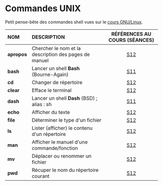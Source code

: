 # Commandes UNIX

Petit pense-bête des commandes shell vues sur le [cours GNU/Linux](https://www.youtube.com/playlist?list=PLrSOXFDHBtfHKxuz6NySItyf4iSEcTw97).<br>

|NOM|DESCRIPTION|RÉFÉRENCES AU COURS (SÉANCES)|
|:--|:--|:--:|
|**apropos**|Chercher le nom et la description des pages de manuel|[S12](https://www.youtube.com/watch?v=9xpItgaWVso)|
|**bash**|Lancer un shell **Bash** (Bourne-Again)|[S11](https://www.youtube.com/watch?v=DQeBbPsGoHY)|
|**cd**|Changer de répertoire|[S12](https://www.youtube.com/watch?v=9xpItgaWVso)|
|**clear**|Efface le terminal|[S12](https://www.youtube.com/watch?v=9xpItgaWVso)|
|**dash**|Lancer un shell **Dash** (BSD) ; alias : sh|[S11](https://www.youtube.com/watch?v=DQeBbPsGoHY)|
|**echo**|Afficher du texte|[S12](https://www.youtube.com/watch?v=9xpItgaWVso)|
|**file**|Déterminer le type d'un fichier|[S12](https://www.youtube.com/watch?v=9xpItgaWVso)|
|**ls**|Lister (afficher) le contenu d'un répertoire|[S12](https://www.youtube.com/watch?v=9xpItgaWVso)|
|**man**|Afficher le manuel d'une commande/fonction|[S12](https://www.youtube.com/watch?v=9xpItgaWVso)|
|**mv**|Déplacer ou renommer un fichier|[S12](https://www.youtube.com/watch?v=9xpItgaWVso)|
|**pwd**|Récuper le nom du répertoire courant|[S12](https://www.youtube.com/watch?v=9xpItgaWVso)|
